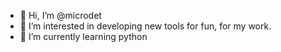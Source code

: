 - 👋 Hi, I’m @microdet
- 👀 I’m interested in developing new tools for fun, for my work.
- 🌱 I’m currently learning python


<!---
microdet/microdet is a ✨ special ✨ repository because its `README.md` (this file) appears on your GitHub profile.
You can click the Preview link to take a look at your changes.
--->
